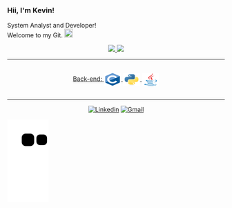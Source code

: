 ### Hii, I'm Kevin!
<p>
  System Analyst and Developer!<br>
  Welcome to my Git. <img height="20" width="20" src="https://cdn.pixabay.com/photo/2017/09/23/16/33/pixel-heart-2779422_1280.png"/>
</p>

<div align="center">
  <a href="https://github.com/KevinVill4">
  <img height="180em" src="https://github-readme-stats.vercel.app/api?username=KevinVill4&show_icons=true&theme=dracula&include_all_commits=true&count_private=true"/>
  <img height="180em" src="https://github-readme-stats.vercel.app/api/top-langs/?username=KevinVill4&layout=compact&langs_count=7&theme=dracula"/>
</div>

<div align="center">
  <hr>
  <div style="display: inline_block ">
    <br>
    <!-- Back-end_start -->
    <span>Back-end: </span>
    <img align="center" alt="Kevin-C" height="30" width="40" src="https://raw.githubusercontent.com/devicons/devicon/1119b9f84c0290e0f0b38982099a2bd027a48bf1/icons/c/c-original.svg">
    <img align="center" alt="Kevin-Python" height="30" width="40" src="https://raw.githubusercontent.com/devicons/devicon/1119b9f84c0290e0f0b38982099a2bd027a48bf1/icons/python/python-original.svg">
    <img align="center" alt="Kevin-Java" height="30" width="40" src="https://raw.githubusercontent.com/devicons/devicon/1119b9f84c0290e0f0b38982099a2bd027a48bf1/icons/java/java-original.svg">
  </div>
</div>
  <br>
  <hr>
<div align="center">

[![Linkedin](https://img.shields.io/badge/LinkedIn-0077B5?style=for-the-badge&logo=linkedin&logoColor=white)](https://www.linkedin.com/in/kevin-vill4/)  [![Gmail](https://img.shields.io/badge/Gmail-D14836?style=for-the-badge&logo=gmail&logoColor=white)](mailto:kevin.oliveiravilla@gmail.com)

</div>

  
  
![snake gif](https://github.com/KevinVill4/KevinVill4/blob/output/github-contribution-grid-snake.svg)


